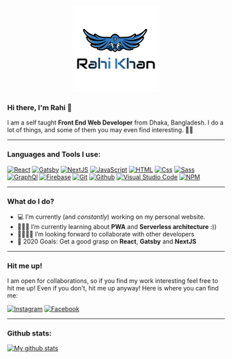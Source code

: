 <p align="center">
<img src="./logo.png" alt="banner"/>
</p>

### Hi there, I'm Rahi 👋

I am a self taught **Front End Web Developer** from Dhaka, Bangladesh. I do a lot of things, and some of them you may even find interesting. 👨‍💻

---

### Languages and Tools I use:

<p>

[<img alt="React" src="https://img.shields.io/badge/React-61DAFB?logo=react&logoColor=white&style=for-the-badge" />][react]
[<img alt="Gatsby" src="https://img.shields.io/badge/Gatsby-663399?logo=gatsby&logoColor=white&style=for-the-badge" />][gatsby]
[<img alt="NextJS" src="https://img.shields.io/badge/Next.js-000000?logo=next.js&logoColor=white&style=for-the-badge" />][nextjs]
[<img alt="JavaScript" src="https://img.shields.io/badge/JavaScript-F7DF1E?logo=javascript&logoColor=white&style=for-the-badge" />][javascript]
[<img alt="HTML" src="https://img.shields.io/badge/HTML-E34F26?logo=html5&logoColor=white&style=for-the-badge" />][html]
[<img alt="Css" src="https://img.shields.io/badge/CSS-1572B6?logo=css3&logoColor=white&style=for-the-badge" />][css]
[<img alt="Sass" src="https://img.shields.io/badge/Sass-CC6699?logo=sass&logoColor=white&style=for-the-badge" />][sass]
[<img alt="GraphQl" src="https://img.shields.io/badge/GraphQL-E10098?logo=graphql&logoColor=white&style=for-the-badge" />][graphql]
[<img alt="Firebase" src="https://img.shields.io/badge/Firebase-FFCA28?logo=firebase&logoColor=white&style=for-the-badge" />][firebase]
[<img alt="Git" src="https://img.shields.io/badge/Git-F05032?logo=git&logoColor=white&style=for-the-badge" />][git]
[<img alt="Github" src="https://img.shields.io/badge/Github-181717?logo=github&logoColor=white&style=for-the-badge" />][github]
[<img alt="Visual Studio Code" src="https://img.shields.io/badge/Visual Studio Code-007ACC?logo=visual-studio-code&logoColor=white&style=for-the-badge" />][visual studio code]
[<img alt="NPM" src="https://img.shields.io/badge/NPM-CB3837?logo=npm&logoColor=white&style=for-the-badge" />][npm]

</p>

---

### What do I do?

-   💻 I’m currently (and _constantly_) working on my personal website.
-   💁🏼‍♂️ I’m currently learning about **PWA** and **Serverless architecture** :))
-   🤟🏼👊🏼 I’m looking forward to collaborate with other developers
-   🥅 2020 Goals: Get a good grasp on **React**, **Gatsby** and **NextJS**

---

### Hit me up!

I am open for collaborations, so if you find my work interesting feel free to hit me up! Even if you don't, hit me up anyway! Here is where you can find me:

[<img alt="Instagram" src="https://img.shields.io/badge/Instagram-E4405F?logo=instagram&logoColor=white&style=for-the-badge" />][instagram]
[<img alt="Facebook" src="https://img.shields.io/badge/Facebook-1877F2?logo=facebook&logoColor=white&style=for-the-badge" />][facebook]

---

### Github stats:

[![My github stats](https://github-readme-stats.vercel.app/api?username=rahi-khan&theme=radical)](https://github.com/anuraghazra/github-readme-stats)

[instagram]: https://www.instagram.com/_rahikhan_/
[facebook]: https://www.facebook.com/rahi.khan.7373/
[react]: https://reactjs.org/
[gatsby]: https://www.gatsbyjs.com/
[nextjs]: https://nextjs.org/
[javascript]: https://developer.mozilla.org/en-US/docs/Web/JavaScript
[html]: https://developer.mozilla.org/en-US/docs/Web/HTML
[css]: https://developer.mozilla.org/en-US/docs/Web/CSS
[sass]: https://sass-lang.com/
[graphql]: https://graphql.org/
[firebase]: https://firebase.google.com/
[git]: https://git-scm.com/
[github]: https://github.com/
[visual studio code]: https://code.visualstudio.com/
[npm]: https://www.npmjs.com/
